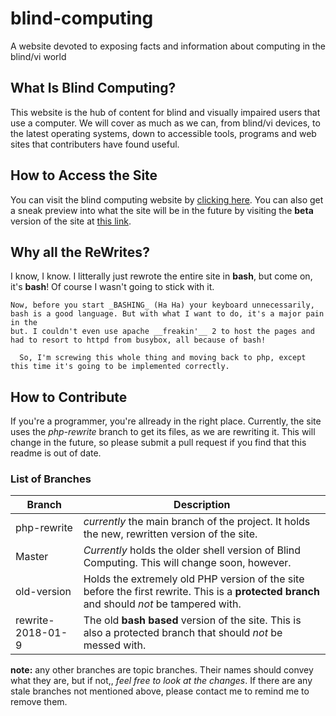 # blind-computing
A website devoted to exposing facts and information about computing in the blind/vi world

## What Is Blind Computing?

This website is the hub of content for blind and visually impaired users that use a computer. We will cover as much as we can, from blind/vi devices, to the latest operating systems, down to accessible tools, programs and web sites that contributers have found useful.

## How to Access the Site

You can visit the blind computing website by [clicking here](https://blindcomputing.org).
  You can also get a sneak preview into what the site will be in the future by visiting the __beta__ version of the site at [this link](https://beta.blindcomputing.org).

## Why all the ReWrites?

  I know, I know. I litterally just rewrote the entire site in __bash__, but come on, it's __bash__! Of course I wasn't going to stick with it.

    Now, before you start _BASHING_ (Ha Ha) your keyboard unnecessarily, bash is a good language. But with what I want to do, it's a major pain in the 
    but. I couldn't even use apache __freakin'__ 2 to host the pages and had to resort to httpd from busybox, all because of bash!

      So, I'm screwing this whole thing and moving back to php, except this time it's going to be implemented correctly.

## How to Contribute

  If you're a programmer, you're allready in the right place. Currently, the site uses the _php-rewrite_ branch to get its files, as we are rewriting it. This will change in the future, so please submit a pull request if you find that this readme is out of date.

### List of Branches

Branch | Description
------ | -----------
php-rewrite | _currently_ the main branch of the project. It holds the new, rewritten version of the site.
Master | _Currently_ holds the older shell version of Blind Computing. This will change soon, however.
old-version | Holds the extremely old PHP version of the site before the first rewrite. This is a __protected branch__ and should _not_ be tampered with.
rewrite-2018-01-9 | The old __bash based__ version of the site. This is also a protected branch that should _not_ be messed with.

__note:__ any other branches are topic branches. Their names should convey what they are, but if not,, _feel free to look at the changes_. If there are any stale branches not mentioned above, please contact me to remind me to remove them.
